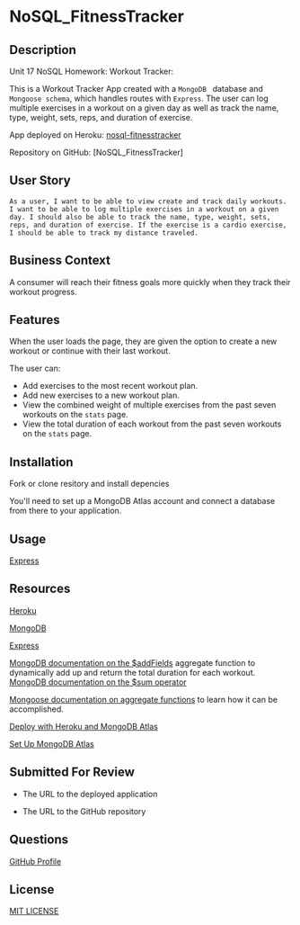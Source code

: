 # NoSQL_FitnessTracker

## Description

Unit 17 NoSQL Homework: Workout Tracker:

This is a Workout Tracker App created with a `MongoDB ` database and `Mongoose schema`, which handles routes with `Express`. The user can log multiple exercises in a workout on a given day as well as track the name, type, weight, sets, reps, and duration of exercise. 

App deployed on Heroku: [nosql-fitnesstracker](/)

Repository on GitHub: [NoSQL_FitnessTracker]

## User Story

```
As a user, I want to be able to view create and track daily workouts. I want to be able to log multiple exercises in a workout on a given day. I should also be able to track the name, type, weight, sets, reps, and duration of exercise. If the exercise is a cardio exercise, I should be able to track my distance traveled.
 ```
## Business Context

A consumer will reach their fitness goals more quickly when they track their workout progress.

## Features

When the user loads the page, they are given the option to create a new workout or continue with their last workout.

The user can:

  * Add exercises to the most recent workout plan.
  * Add new exercises to a new workout plan.
  * View the combined weight of multiple exercises from the past seven workouts on the `stats` page.
  * View the total duration of each workout from the past seven workouts on the `stats` page.

## Installation 

Fork or clone resitory and install depencies

You'll need to set up a MongoDB Atlas account and connect a database from there to your application. 



## Usage

[Express](/)




## Resources

[Heroku](https://www.heroku.com/)

[MongoDB](https://www.mongodb.com/cloud/atlas/)

[Express](https://www.npmjs.com/package/express)

[MongoDB documentation on the $addFields](https://docs.mongodb.com/manual/reference/operator/aggregation/addFields/) aggregate function to dynamically add up and return the total duration for each workout. 
[MongoDB documentation on the $sum operator](https://docs.mongodb.com/manual/reference/operator/aggregation/sum/)

[Mongoose documentation on aggregate functions](https://mongoosejs.com/docs/api.html#aggregate_Aggregate) to learn how it can be accomplished.

 [Deploy with Heroku and MongoDB Atlas](../04-Important/MongoAtlas-Deploy.md)

[Set Up MongoDB Atlas](../04-Important/MongoAtlas-Setup.md)

## Submitted For Review

* The URL to the deployed application

* The URL to the GitHub repository



## Questions

[GitHub Profile](https://github.com/rdevans87)


## License

[MIT LICENSE](LICENSE)